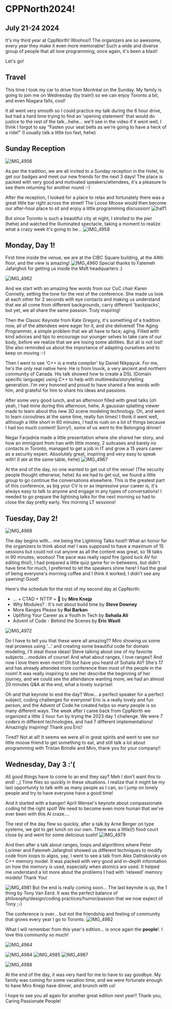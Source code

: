 # **CPPNorth2024!**

## July 21-24 2024

It's my third year at CppNorth! Woohoo!! 
The organizers are so awesome, every year they make it even more memorable! Such a wide and diverse group of people that all love programming, once again, it's been a blast!

Let's go!

## Travel

This time I took my car to drive from Montréal on the Sunday. My family is going to join me on Wednesday (by train!) so we can enjoy Toronto a bit, and even Niagara falls, cool!

It all went very smooth so I could practice my talk during the 6 hour drive, but had a hard time trying to find an 'opening statement' that would do justice to the rest of the talk...hehe... 
we'll see in the video if it went well, I think I forgot to say "Fasten your seat belts as we're going to have a heck of a ride!" (I usually talk a little too fast, hehe)

## Sunday Reception

![IMG_4956](https://github.com/user-attachments/assets/4b2eee1d-dcb0-4c22-8b3e-493c8a3fb797)

As per the tradition, we are all invited to a Sunday reception in the Hotel, to get our badges and meet our new friends for the next 3 days! The place is packed with very good and motivated speakers/attendees, it's a pleasure to see them returning for another round :-)

After the reception, I looked for a place to relax and fortunately there was a great little bar right across the street! The Loose Moose would then become our after-hour place to sit and enjoy a little programming discussion!
![half1](https://github.com/user-attachments/assets/5da6fbcb-e01d-4c59-9f68-2bf252a4d0d6)


But since Toronto is such a beautiful city at night, I strolled to the pier (hehe) and watched the illuminated spectacle, taking a moment to realize what a crazy week it's going to be...
![IMG_4958](https://github.com/user-attachments/assets/3ea5bef0-42ff-4687-8d14-58f898a3f952)


## Monday, Day 1!

First time inside the venue, we are at the CIBC Square building, at the 44th floor, and the view is amazing!
![IMG_4960](https://github.com/user-attachments/assets/9efc5e3d-3867-4420-ba78-98ec6873a2f2)
Special thanks to Fatemeh Jafargholi for getting us inside the Msft headquarters :)


![IMG_4962](https://github.com/user-attachments/assets/fc79d516-21ec-48b0-8aad-66758d18ffeb)

And we start with an amazing few words from our CoC chair Karen Connelly, setting the tone for the rest of the conference. She made us look at each other for 2 seconds with eye contacts and making us understand that we all come from different backgrounds, carry different 'backpacks', but yet, we all share the same passion. Truly inspiring!

Then the Classic Keynote from Kate Gregory, it's something of a tradition now, all of the attendees were eager for it, and she delivered! The Aging Programmer, a simple problem that we all have to face; aging. Filled with kind advices and tips to encourage our younger selves to take care of our body, before we realize that we are losing some abilities. But all is not lost! She also reminded us about the importance of adapting ourselves and to keep on moving :-)

Then I went to see 'C++ is a meta compiler' by Daniel Nikpayuk. For me, he's the only real native here. He is from Inuvik, a very ancient and northern community of Canada. His talk showed how to create a DSL (Domain specific language) using C++ to help with multimedia/storytelling generation. I'm very honored and proud to have shared a few words with him, and grateful for him to share his ideas and passions.

After some very good lunch, and an afternoon filled with great talks (oh yeah, I had mine during this afternoon, hehe, A gaussian splatting viewer made to learn about this new 3D scene modeling technology. 
Oh, and went to learn coroutines at the same time, really fun times! I think it went well, although a little short in 60 minutes, I had to rush on a lot of things because I had too much content! Sorry!), some of us went to the Belonging dinner! 

Negar Farjadnia made a little presentation where she shared her story, and how an immigrant from Iran with little money, 2 suitcases and barely no contacts in Toronto, managed to get a job in IT and grow a 15 years career as a security expert. Absolutely great, inspiring and very easy to speak with! (I ate at the same table, hehe)
![IMG_4967](https://github.com/user-attachments/assets/0fd1a2a0-f61a-4231-810a-4382b89943a8)


At the end of the day, no one wanted to get out of the venue! (The security people thought otherwise, hehe) As we had to get out, we found a little group to go continue the conversations elsewhere. 
This is the greatest part of this conference, as big your CV is or as impressive your career is, it's always easy to talk to anyone and engage in any types of conversations! I needed to go prepare the lightning talks for the next morning so had to close the day pretty early. Yes morning LT sessions!

## Tuesday, Day 2!
![IMG_4968](https://github.com/user-attachments/assets/c9005783-67af-45af-bd2f-fa9b4939121f)

The day begins with... me being the Lightning Talks host!! What an honor for the organizers to think about me! I was supposed to have a maximum of 15 sessions but could not cut anyone as all the content was great, so 18 talks in 90 minutes, woohoo! The pace was really rapid fire (good luck AV for editing this!), I had prepared a little quiz game for in-betweens, but didn't have time for much, I preferred to let the speakers shine here! I had the goal of being everyone's morning coffee and I think it worked, I didn't see any yawning! Good!

Here's the schedule for the rest of my second day at CppNorth:
 - ... + CTAD + NTTP = 🤩 by **Miro Knejp**
 - Why Modules? : It's not about build time by **Steve Downey**
 - More Ranges Please by **Roi Barkan**
 - Uplifting Your Career as a Youth in Tech by **Sohaila Ali**
 - Advent of Code - Behind the Scenes by **Eric Wastl**

![IMG_4972](https://github.com/user-attachments/assets/d9a9edc8-7974-4f0b-9376-32dfbee30817)

Do I have to tell you that these were all amazing?? Miro showing us some real prowess using '...' and creating some beautiful code for domain modeling, I'll steal those ideas! Steve talking about one of my favorite subjects....modules of course! And what about ranges, I love ranges!! And now I love them even more! Oh but have you heard of Sohaila Ali? She's 17 and has already attended more conference then most of the people in the room! It was really inspiring to see her describe the beginning of her journey, and we could see the attendance wanting more, we had an almost 20 minutes Q&A at the end, what a lovely surprise!

Oh and that keynote to end the day? Wow... a perfect speaker for a perfect subject, coding challenges for everyone! Eric is a really lovely and fun person, and the Advent of Code he created helps so many people is so many different ways. The week after I came back from CppNorth we organized a little 2 hour fun by trying the 2023 day 1 challenge. We were 7 coders in different technologies, and had 7 different implementations! Amazingly inspiring! Thank you Eric!

Tired? Not at all! It seems we were all in great spirits and went to see our little moose friend to get something to eat, and still talk a lot about programming with Tristan Brindle and Miro, thank you for your company!!

## Wednesday, Day 3 :'(

All good things have to come to an end they say? Meh I don't want this to end! :_( Time flies so quickly in these situations.
I realize that it might be my last opportunity to talk with as many people as I can, so I jump on lonely people and try to have everyone have a good time!

And it started with a banger! April Wensel's keynote about compassionate coding hit the right spot! We need to become even more human that we've ever been with this AI craze....

The rest of the day flew so quickly, after a talk by Arne Berger on type systems, we got to get lunch on our own. There was a little(!) food court close by and went for some delicious sushi!
![IMG_4979](https://github.com/user-attachments/assets/0d424a00-93ae-44e8-a426-d1e9e28a8ae1)

And then after a talk about ranges, loops and algorithms where Peter Lorimer and Fatemeh Jafargholi showed us different techniques to modify code from loops to algos, yay, I went to see a talk from Alex Dathskovsky on C++ memory model. It was packed with very good and in-depth information on how the memory is used, especially  when atomics are used. It helped me understand a lot more about the problems I had with 'relaxed' memory models! Thank You!

![IMG_4981](https://github.com/user-attachments/assets/d9a2102a-c2fd-459a-82f1-e95fbb51ebe1)
But the end is really coming soon... The last keynote is up, the 1 thing by Tony Van Eerd. It was the perfect balance of philosophy/design/coding practices/humor/passion that we now expect of Tony ;-)

The conference is over... but not the friendship and feeling of community that grows every year I go to Toronto.
![IMG_4982](https://github.com/user-attachments/assets/c51fd9ae-e26c-41de-8b75-53b99b0e42fc)

What I will remember from this year's edition... is once again the **people**!. I love this community so much! 

![IMG_4964](https://github.com/user-attachments/assets/3226fb3a-085b-48a2-93c5-c74f9f188006)

![IMG_4984](https://github.com/user-attachments/assets/5e01c2f5-bd11-4755-96f1-705933bd90be)
![IMG_4985](https://github.com/user-attachments/assets/d8474c40-9648-4226-bc15-45bb7aea34e9)
![IMG_4987](https://github.com/user-attachments/assets/f3746964-7d77-47c7-bc3b-03174f3cf70a)


![IMG_4988](https://github.com/user-attachments/assets/69e99606-83c6-468f-906e-a040320e7559)

At the end of the day, it was very hard for me to have to say goodbye. 
My family was coming for some vacation time, and we were fortunate enough to have Miro Knejp have dinner, and brunch with us!

I hope to see you all again for another great edition next year!! Thank you, Caring Passionate People!

